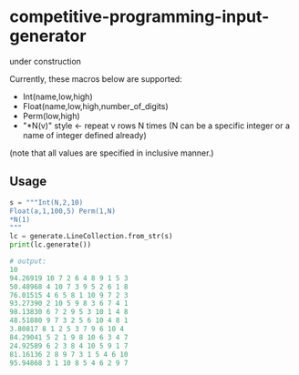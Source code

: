 # competitive-programming-input-generator

under construction

Currently, these macros below are supported: 

* Int(name,low,high)
* Float(name,low,high,number_of_digits)
* Perm(low,high)
* "*N(v)" style ← repeat v rows N times (N can be a specific integer or a name of integer defined already)

(note that all values are specified in inclusive manner.)

## Usage

```python
s = """Int(N,2,10)
Float(a,1,100,5) Perm(1,N)
*N(1)
"""
lc = generate.LineCollection.from_str(s)
print(lc.generate())

# output: 
10
94.26919 10 7 2 6 4 8 9 1 5 3
50.48968 4 10 7 3 9 5 2 6 1 8
76.01515 4 6 5 8 1 10 9 7 2 3
93.27390 2 10 5 9 8 3 6 7 4 1
98.13830 6 7 2 9 5 3 10 1 4 8
48.51880 9 7 3 2 5 6 10 4 8 1
3.80817 8 1 2 5 3 7 9 6 10 4
84.29041 5 2 1 9 8 10 6 3 4 7
24.92589 6 2 3 8 4 10 5 9 1 7
81.16136 2 8 9 7 3 1 5 4 6 10
95.94868 3 1 10 8 5 4 6 2 9 7
```

